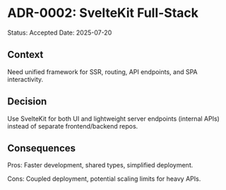 # ADR-0002: SvelteKit Full-Stack

Status: Accepted
Date: 2025-07-20

## Context
Need unified framework for SSR, routing, API endpoints, and SPA interactivity.

## Decision
Use SvelteKit for both UI and lightweight server endpoints (internal APIs) instead of separate frontend/backend repos.

## Consequences
Pros: Faster development, shared types, simplified deployment.

Cons: Coupled deployment, potential scaling limits for heavy APIs.
